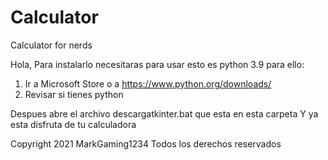 # Calculator
Calculator for nerds

Hola, Para instalarlo necesitaras para usar esto es python 3.9 para ello:

1. Ir a Microsoft Store o a https://www.python.org/downloads/
2. Revisar si tienes python

Despues abre el archivo descargatkinter.bat que esta en esta carpeta
Y ya esta disfruta de tu calculadora

Copyright 2021 MarkGaming1234 Todos los derechos reservados

